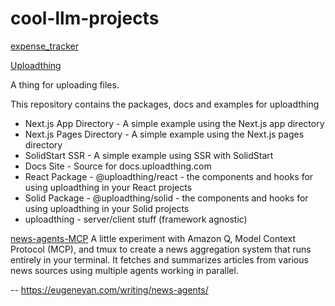# cool-llm-projects

[expense_tracker](https://github.com/saipapia/expense_tracker)

[Uploadthing](https://github.com/pingdotgg/uploadthing/tree/main)

A thing for uploading files.

This repository contains the packages, docs and examples for uploadthing

- Next.js App Directory - A simple example using the Next.js app directory
- Next.js Pages Directory - A simple example using the Next.js pages directory
- SolidStart SSR - A simple example using SSR with SolidStart
- Docs Site - Source for docs.uploadthing.com
- React Package - @uploadthing/react - the components and hooks for using uploadthing in your React projects
- Solid Package - @uploadthing/solid - the components and hooks for using uploadthing in your Solid projects
- uploadthing - server/client stuff (framework agnostic)

[news-agents-MCP](https://github.com/eugeneyan/news-agents)
A little experiment with Amazon Q, Model Context Protocol (MCP), and tmux to create a news aggregation system that runs entirely in your terminal. It fetches and summarizes articles from various news sources using multiple agents working in parallel.

-- https://eugeneyan.com/writing/news-agents/
